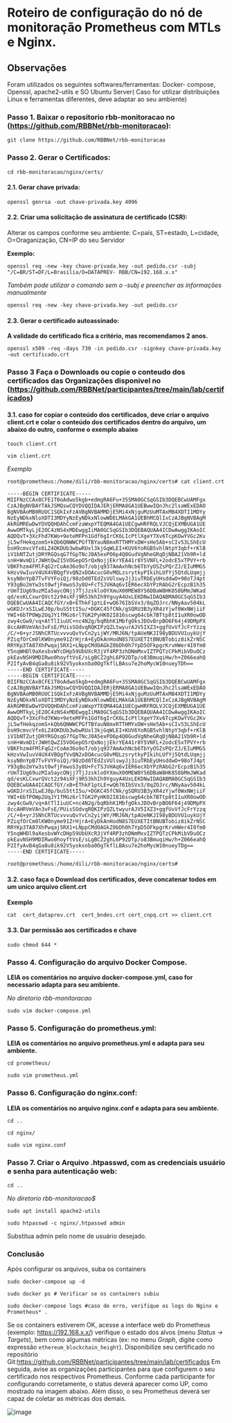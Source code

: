 # Roteiro de configuração do nó de monitoração Prometheus com MTLs e Nginx.

## Observações 
Foram utilizados os seguintes softwares/ferramentas: Docker- compose, Openssl, apache2-utils e SO Ubuntu Server( Caso for utilizar distribuições Linux e ferramentas diferentes, deve adaptar ao seu ambiente)

### Passo 1. Baixar o repositorio rbb-monitoracao no (https://github.com/RBBNet/rbb-monitoracao): 
~~~~
git clone https://github.com/RBBNet/rbb-monitoracao
~~~~
### Passo 2. Gerar o Certificados:
~~~~
cd rbb-monitoracao/nginx/certs/
~~~~
#### 2.1. Gerar chave privada:
~~~shell
openssl genrsa -out chave-privada.key 4096
~~~
#### 2.2. **Criar uma solicitação de assinatura de certificado (CSR):**  

Alterar os campos conforme seu ambiente: C=país, ST=estado, L=cidade, O=Oraganização, CN=IP do seu Servidor 

**Exemplo:** 
~~~~
openssl req -new -key chave-privada.key -out pedido.csr -subj "/C=BR/ST=DF/L=Brasilia/O=DATAPREV- RBB/CN=192.168.x.x"
~~~~
*Também pode utilizar o comando sem o -subj e preencher as informações manualmente* 
~~~~
openssl req -new -key chave-privada.key -out pedido.csr
~~~~
#### 2.3. **Gerar o certificado autoassinado:** 

**A validade do certificado fica a critério, mas recomendamos 2 anos.** 
~~~~
openssl x509 -req -days 730 -in pedido.csr -signkey chave-privada.key -out certificado.crt
~~~~

### Passo 3 Faça o Downloads ou copie o conteudo dos certificados das Organizações disponivel no (https://github.com/RBBNet/participantes/tree/main/lab/certificados)

#### 3.1. caso  for copiar o conteúdo dos certificados, deve criar o arquivo client.crt e colar o conteúdo dos certificados dentro do arquivo, um abaixo do outro, conforme o exemplo abaixo
~~~~
touch client.crt
~~~~
~~~~
vim client.crt
~~~~
*Exemplo*
~~~~
root@prometheus:/home/dili/rbb-monitoracao/nginx/certs# cat client.crt

-----BEGIN CERTIFICATE-----
MIIFNzCCAx8CFE1T0oAdwo5kgb+edmgRA6Fu+35SMA0GCSqGSIb3DQEBCwUAMFgx
CzAJBgNVBAYTAkJSMQswCQYDVQQIDAJERjERMA8GA1UEBwwIQnJhc2lsaWExEDAO
BgNVBAoMB0RUUC1SQkIxFzAVBgNVBAMMDjE5Mi4xNjguMzUuMTAxMB4XDTI1MDYy
NzEyNDkxNloXDTI3MDYyNzEyNDkxNlowWDELMAkGA1UEBhMCQlIxCzAJBgNVBAgM
AkRGMREwDwYDVQQHDAhCcmFzaWxpYTEQMA4GA1UECgwHRFRQLVJCQjEXMBUGA1UE
AwwOMTkyLjE2OC4zNS4xMDEwggIiMA0GCSqGSIb3DQEBAQUAA4ICDwAwggIKAoIC
AQDQvT+3XcFhd7KWo+9eteMFPn1Gdf6gIrCK6LIcPtlXgeY7Xv6TcpKOwYVGc2Kv
jL5wfHekqzomS+kQb6QNWWCPGfTBYauN8mxRTTHMYxDW+sHe5Ab+sCIv53LShEcU
bsH9cmvcVfx6LZ4OKDUb3wbwRUxl3kjGqWLEI+KUV6YoRGB5vhlNtpY3qbf+rKlB
iV1bNTZutjDRYRGQsqG7fGpTNcJ0A5exPO6p4Q0GudVgNheGRqDjNBA21Vb9R+ld
snH+WvmD1rJWHtQwZ15VOGepO5rQxNojjEkrYEA41r8Y5VNFL+2odcE5xTPVY+rb
VBKFhzm4FMlFqG2rCoAm36o9oT/objq937AmAxhNcb6TbYyOSZsPQrZJ/EIuMMGS
kHzvVwIuvV4UX4VBQgfVvQN2xDOAcucG0vMQLzsrytkyPIkihLUfYj5QtdLUqmjj
ksyN0nYpB7TvFVYFoiQj/98zDd0TEdZsVUlswyJj3iuTRbEyUHsddwO+98oTJ4pt
Y93gBo2mYw3st0wfjFmwoS3y8U+FcTSJVHAq6vIER6ecXbYPzRAbG2rEcpzB1h35
rUmTIUg69uzMIa5aycONjj7TjJzskloOYXmuX00MEW8YS6DBaW8HK858bMmJWKad
qd/esKLCxwrQVct2z94sXFj9R53khIh9YguyA4UxLEKDNwIDAQABMA0GCSqGSIb3
DQEBCwUAA4ICAQCfGY/xB+EThkF1ptLE+wQ676IbSVx3/8qZOJrc/NNyAav504kL
wGKDJrxSILwEJ0p/buS5ttI5u/+DGKC45fCNk/gSQRU3B3yXR4zYjwf0WxNWjiiF
YWI+6bTPOWp2UqJY1fMGz6rlTGK2PyHK02I816scwg64cbk7BTtp8tI1uXR0owOD
zwy4cGw9/vq+AtTlIiuUC+nc4N2g/bqRbhK1MbfgOksJDOvBrpBO6F64j49DMpPX
8ccAHRVmVAn3vFsE/PUisSOdvqRQKIPzQZLtwyurAJV5IXZ3+ggfUvVfJcFrYzzq
/C/+6+yrJSNhCRTUcvvvuQvYvCn2yijWY/MRJ6N/tpAUeNKJI98yBDUVU1uykUjY
PZiqfOrCm0lKW0nyme91ZrHjrA+EyDkAnHodN8S7EUXETItBNUBTobiz8ikZrNSC
RRYKp3TA87XhPwqaj5RX1+LNppCMdOAGkZ0bDh0h7YpD5OFkpgrKrvHWer4I0fm0
Y5nqWHDl9aXesbvWYcDHp59UbUXcR3jVf4RP3zhDNmMxvIZTPQTzCPkMibVDuOCz
pkEavNSH9MDIRwo0hoyftVsE/sLgBCZ2ghL6P92DTp/o83BmuqiHw/h+Z066eahQ
P2IfyAvB4qGa8u8ik92V5yokxnba0OgTkflLBAsu7e2hoMycW10nueyTDh==
-----END CERTIFICATE-----
-----BEGIN CERTIFICATE-----
BIIFNzCCAx8CFE1T0oAdwo5kgb+edmgRA6Fu+35SMA0GCSqGSIb3DQEBCwUAMFgx
CzAJBgNVBAYTAkJSMQswCQYDVQQIDAJERjERMA8GA1UEBwwIQnJhc2lsaWExEDAO
BgNVBAoMB0RUUC1SQkIxFzAVBgNVBAMMDjE5Mi4xNjguMzUuMTAxMB4XDTI1MDYy
NzEyNDkxNloXDTI3MDYyNzEyNDkxNlowWDELMAkGA1UEBhMCQlIxCzAJBgNVBAgM
AkRGMREwDwYDVQQHDAhCcmFzaWxpYTEQMA4GA1UECgwHRFRQLVJCQjEXMBUGA1UE
AwwOMTkyLjE2OC4zNS4xMDEwggIiMA0GCSqGSIb3DQEBAQUAA4ICDwAwggIKAoIC
AQDQvT+3XcFhd7KWo+9eteMFPn1Gdf6gIrCK6LIcPtlXgeY7Xv6TcpKOwYVGc2Kv
jL5wfHekqzomS+kQb6QNWWCPGfTBYauN8mxRTTHMYxDW+sHe5Ab+sCIv53LShEcU
bsH9cmvcVfx6LZ4OKDUb3wbwRUxl3kjGqWLEI+KUV6YoRGB5vhlNtpY3qbf+rKlB
iV1bNTZutjDRYRGQsqG7fGpTNcJ0A5exPO6p4Q0GudVgNheGRqDjNBA21Vb9R+ld
snH+WvmD1rJWHtQwZ15VOGepO5rQxNojjEkrYEA41r8Y5VNFL+2odcE5xTPVY+rb
VBKFhzm4FMlFqG2rCoAm36o9oT/objq937AmAxhNcb6TbYyOSZsPQrZJ/EIuMMGS
kHzvVwIuvV4UX4VBQgfVvQN2xDOAcucG0vMQLzsrytkyPIkihLUfYj5QtdLUqmjj
ksyN0nYpB7TvFVYFoiQj/98zDd0TEdZsVUlswyJj3iuTRbEyUHsddwO+98oTJ4pt
Y93gBo2mYw3st0wfjFmwoS3y8U+FcTSJVHAq6vIER6ecXbYPzRAbG2rEcpzB1h35
rUmTIUg69uzMIa5aycONjj7TjJzskloOYXmuX00MEW8YS6DBaW8HK858bMmJWKad
qd/esKLCxwrQVct2z94sXFj9R53khIh9YguyA4UxLEKDNwIDAQABMA0GCSqGSIb3
DQEBCwUAA4ICAQCfGY/xB+EThkF1ptLE+wQ676IbSVx3/8qZOJrc/NNyAav504kL
wGKDJrxSILwEJ0p/buS5ttI5u/+DGKC45fCNk/gSQRU3B3yXR4zYjwf0WxNWjiiF
YWI+6bTPOWp2UqJY1fMGz6rlTGK2PyHK02I816scwg64cbk7BTtp8tI1uXR0owOD
zwy4cGw9/vq+AtTlIiuUC+nc4N2g/bqRbhK1MbfgOksJDOvBrpBO6F64j49DMpPX
8ccAHRVmVAn3vFsE/PUisSOdvqRQKIPzQZLtwyurAJV5IXZ3+ggfUvVfJcFrYzzq
/C/+6+yrJSNhCRTUcvvvuQvYvCn2yijWY/MRJ6N/tpAUeNKJI98yBDUVU1uykUjY
PZiqfOrCm0lKW0nyme91ZrHjrA+EyDkAnHodN8S7EUXETItBNUBTobiz8ikZrNSC
RRYKp3TA87XhPwqaj5RX1+LNppCMdOAGkZ0bDh0h7YpD5OFkpgrKrvHWer4I0fm0
Y5nqWHDl9aXesbvWYcDHp59UbUXcR3jVf4RP3zhDNmMxvIZTPQTzCPkMibVDuOCz
pkEavNSH9MDIRwo0hoyftVsE/sLgBCZ2ghL6P92DTp/o83BmuqiHw/h+Z066eahQ
P2IfyAvB4qGa8u8ik92V5yokxnba0OgTkflLBAsu7e2hoMycW10nueyTDg==
-----END CERTIFICATE-----

root@prometheus:/home/dili/rbb-monitoracao/nginx/certs#
~~~~
#### 3.2. caso faça o Download dos certificados, deve concatenar todos em um unico arquivo client.crt

**Exemplo**
~~~~
cat  cert_dataprev.crt  cert_bndes.crt cert_cnpq.crt >> client.crt
~~~~
#### 3.3. Dar permissão aos certificados e chave
~~~~
sudo chmod 644 *
~~~~
### Passo 4. Configuração do arquivo Docker Compose.
**LEIA os comentários no arquivo docker-compose.yml, caso for necessario adapta para seu ambiente.**

*No diretorio rbb-monitoracao*

~~~~
sudo vim docker-compose.yml
~~~~ 

### Passo 5. Configuração do prometheus.yml:
**LEIA os comentários no arquivo prometheus.yml e adapta para seu ambiente.**
~~~~
cd prometheus/
~~~~
~~~~
sudo vim prometheus.yml
~~~~

### Passo 6. Configuração do nginx.conf:
**LEIA os comentários no arquivo nginx.conf e adapta para seu ambiente.**
~~~~
cd ..
~~~~
~~~~
cd nginx/
~~~~
~~~~
sudo vim nginx.conf
~~~~

### Passo 7. Criar o Arquivo .htpasswd, com as credenciais usuário e senha para autenticação web:
~~~~
cd ..
~~~~
*No diretorio rbb-monitoracao$*
~~~~
sudo apt install apache2-utils 
~~~~
~~~~
sudo htpasswd -c nginx/.htpasswd admin
~~~~
Substitua admin pelo nome de usuário desejado.

### Conclusão

Após configurar os arquivos, suba os containers 
~~~~
sudo docker-compose up -d
~~~~
~~~~
sudo docker ps # Verificar se os containers subiu
~~~~
~~~~
sudo docker-compose logs #caso de erro, verifique os logs do Nginx e Prometheus* .
~~~~

Se os containers estiverem OK, acesse a interface web do Prometheus (exemplo: https://192.168.x.x/)  verifique o estado dos alvos (menu *Status -> Targets*), bem como algumas métricas (ex: no menu *Graph*, digite como expressão `ethereum_blockchain_height`). Disponibilize seu certificado no repositório Git:https://github.com/RBBNet/participantes/tree/main/lab/certificados
Em seguida, avise as organizações participantes para que configurem o seu certificado nos respectivos Prometheus. Conforme cada participante for configurando corretamente, o status deverá aparecer como UP, como mostrado na imagem abaixo. Além disso, o seu Prometheus deverá ser capaz de coletar as métricas dos demais.

![image](https://github.com/user-attachments/assets/2d0bd820-681a-4525-9ed6-5e58485f113b)

